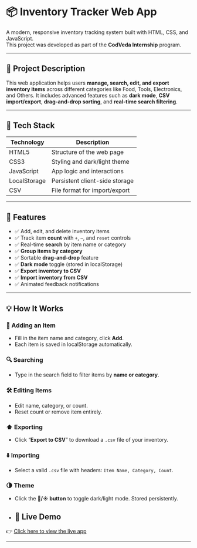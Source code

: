 # 📦 Inventory Tracker Web App

A modern, responsive inventory tracking system built with HTML, CSS, and JavaScript.  
This project was developed as part of the **CodVeda Internship** program.

---

## 🚀 Project Description

This web application helps users **manage, search, edit, and export inventory items** across different categories like Food, Tools, Electronics, and Others. It includes advanced features such as **dark mode**, **CSV import/export**, **drag-and-drop sorting**, and **real-time search filtering**.

---

## 🧰 Tech Stack

| Technology | Description                  |
|------------|------------------------------|
| HTML5      | Structure of the web page    |
| CSS3       | Styling and dark/light theme |
| JavaScript | App logic and interactions   |
| LocalStorage | Persistent client-side storage |
| CSV         | File format for import/export |

---

## 📸 Features

- ✅ Add, edit, and delete inventory items
- ✅ Track item **count** with `+`, `–`, and `reset` controls
- ✅ Real-time **search** by item name or category
- ✅ **Group items by category**
- ✅ Sortable **drag-and-drop** feature
- ✅ **Dark mode** toggle (stored in localStorage)
- ✅ **Export inventory to CSV**
- ✅ **Import inventory from CSV**
- ✅ Animated feedback notifications

---

## 💡 How It Works

### 📝 Adding an Item
- Fill in the item name and category, click **Add**.
- Each item is saved in localStorage automatically.

### 🔍 Searching
- Type in the search field to filter items by **name or category**.

### 🛠️ Editing Items
- Edit name, category, or count.
- Reset count or remove item entirely.

### ⬆️ Exporting
- Click “**Export to CSV**” to download a `.csv` file of your inventory.

### ⬇️ Importing
- Select a valid `.csv` file with headers: `Item Name, Category, Count`.

### 🌗 Theme
- Click the **🌙/☀️ button** to toggle dark/light mode. Stored persistently.

- ## 🚀 Live Demo

👉 [Click here to view the live app](https://inventory-tracker-r0yw.onrender.com)

---
